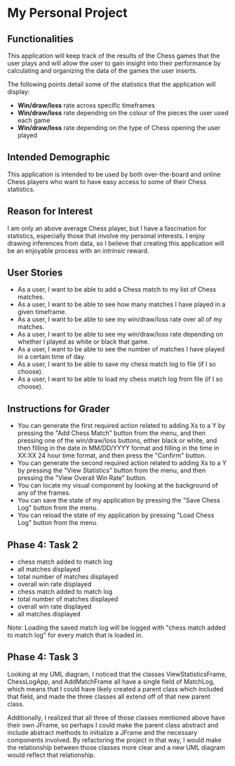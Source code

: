 # My Personal Project

## Functionalities
This application will keep track of the results of
the Chess games that the user plays and will allow
the user to gain insight into their performance by
calculating and organizing the data of the games
the user inserts.

The following points detail some of the statistics
that the application will display:
- **Win/draw/loss** rate across specific timeframes
- **Win/draw/loss** rate depending on the colour of 
the pieces the user used each game
- **Win/draw/loss** rate depending on the type of 
Chess opening the user played

## Intended Demographic
This application is intended to be used by both
over-the-board and online Chess players who want
to have easy access to some of their Chess
statistics.

## Reason for Interest
I am only an above average Chess player, but I have
a fascination for statistics, especially those
that involve my personal interests. I enjoy drawing 
inferences from data, so I believe that creating this
application will be an enjoyable process with an
*intrinsic* reward.

## User Stories
- As a user, I want to be able to add a Chess match
to my list of Chess matches.
- As a user, I want to be able to see how many
matches I have played in a given timeframe.
- As a user, I want to be able to see my
win/draw/loss rate over all of my matches.
- As a user, I want to be able to see my 
win/draw/loss rate depending on whether I played
as white or black that game.
- As a user, I want to be able to see the number of
matches I have played in a certain time of day.
- As a user, I want to be able to save my chess match log
to file (if I so choose).
- As a user, I want to be able to load my chess match log
from file (if I so choose).

## Instructions for Grader
- You can generate the first required action related to
adding Xs to a Y by pressing the "Add Chess Match" 
button from the menu, and then pressing one of the
win/draw/loss buttons, either black or white, and then
filling in the date in MM/DD/YYYY format and filling
in the time in XX:XX 24 hour time format, and then 
press the "Confirm" button.
- You can generate the second required action related to
  adding Xs to a Y by pressing the "View Statistics"
  button from the menu, and then pressing the
  "View Overall Win Rate" button.
- You can locate my visual component by looking at
the background of any of the frames.
- You can save the state of my application by pressing
the "Save Chess Log" button from the menu.
- You can reload the state of my application by
pressing "Load Chess Log" button from the menu.

## Phase 4: Task 2
- chess match added to match log
- all matches displayed
- total number of matches displayed
- overall win rate displayed
- chess match added to match log
- total number of matches displayed
- overall win rate displayed
- all matches displayed

Note: Loading the saved match log will be logged with 
"chess match added to match log" for every match that
is loaded in.

## Phase 4: Task 3
Looking at my UML diagram, I noticed that the classes
ViewStatisticsFrame, ChessLogApp, and AddMatchFrame all
have a single field of MatchLog, which means that I could
have likely created a parent class which included that
field, and made the three classes all extend off of that
new parent class.

Additionally, I realized that all three of those classes
mentioned above have their own JFrame, so perhaps I could
make the parent class abstract and include abstract methods
to initialize a JFrame and the necessary components involved.
By refactoring the project in that way, I would make the 
relationship between those classes more clear and a
new UML diagram would reflect that relationship.